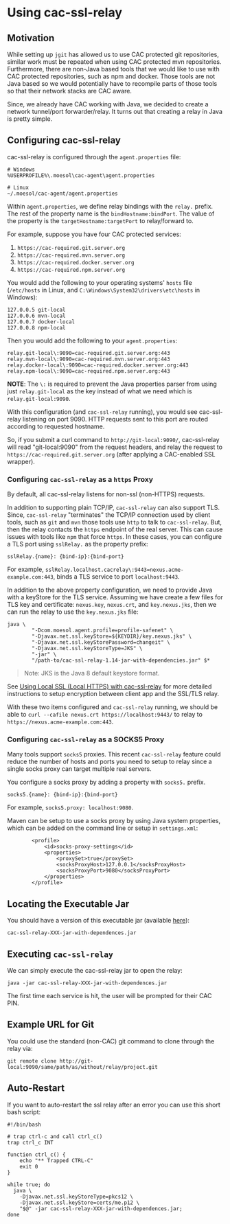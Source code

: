 Using cac-ssl-relay
================

Motivation
----------------

While setting up `jgit` has allowed us to use CAC protected git repositories,
similar work must be repeated when using CAC protected mvn repositories.
Furthermore, there are non-Java based tools that we would like to use with
CAC protected repositories, such as npm and docker. Those tools are not
Java based so we would potentially have to recompile parts of those tools
so that their network stacks are CAC aware.

Since, we already have CAC working with Java, we decided to create a network
tunnel/port forwarder/relay. It turns out that creating a relay in Java
is pretty simple.


Configuring cac-ssl-relay
----------------

cac-ssl-relay is configured through the `agent.properties` file:

	# Windows
	%USERPROFILE%\.moesol\cac-agent\agent.properties

	# Linux
	~/.moesol/cac-agent/agent.properties

Within `agent.properties`, we define relay bindings with the `relay.` prefix. 
The rest of the property name is the `bindHostname:bindPort`. The value
of the property is the `targetHostname:targetPort` to relay/forward to.

For example, suppose you have four CAC protected services:

1. `https://cac-required.git.server.org`
2. `https://cac-required.mvn.server.org`
3. `https://cac-required.docker.server.org`
4. `https://cac-required.npm.server.org`

You would add the following to your operating systems' `hosts` file (`/etc/hosts` in Linux, and `C:\Windows\System32\drivers\etc\hosts` in Windows):

	127.0.0.5 git-local
	127.0.0.6 mvn-local
	127.0.0.7 docker-local
	127.0.0.8 npm-local

Then you would add the following to your `agent.properties`:

	relay.git-local\:9090=cac-required.git.server.org:443
	relay.mvn-local\:9090=cac-required.mvn.server.org:443
	relay.docker-local\:9090=cac-required.docker.server.org:443
	relay.npm-local\:9090=cac-required.npm.server.org:443

**NOTE**: The `\:` is required to prevent the Java properties parser from using just
`relay.git-local` as the key instead of what we need which is `relay.git-local:9090`.

With this configuration (and `cac-ssl-relay` running), you would see cac-ssl-relay listening on port 9090.
HTTP requests sent to this port are routed according to requested hostname.

So, if you submit a curl command to `http://git-local:9090/`, cac-ssl-relay will read "git-local:9090"
from the request headers, and relay the request to `https://cac-required.git.server.org` (after applying a CAC-enabled SSL wrapper). 

### Configuring `cac-ssl-relay` as a `https` Proxy

By default, all cac-ssl-relay listens for non-ssl (non-HTTPS) requests.

In addition to supporting plain TCP/IP, `cac-ssl-relay` can also support TLS.
Since, `cac-ssl-relay` "terminates" the TCP/IP connection used by client tools,
such as `git` and `mvn` those tools use `http` to talk to `cac-ssl-relay`.
But, then the relay contacts the `https` endpoint of the real server.
This can cause issues with tools like `npm` that force `https`.
In these cases, you can configure a TLS port using `sslRelay.` as the
property prefix:

```
sslRelay.{name}: {bind-ip}:{bind-port}
```

For example, `sslRelay.localhost.cacrelay\:9443=nexus.acme-example.com:443`,
binds a TLS service to port `localhost:9443`.

In addition to the above property configuration,
we need to provide Java with a keyStore for the TLS service.
Assuming we have create a few files for TLS key and certificate: 
`nexus.key`, `nexus.crt`, and `key.nexus.jks`, then
we can run the relay to use the `key.nexus.jks` file:

```
java \
        "-Dcom.moesol.agent.profile=profile-safenet" \
        "-Djavax.net.ssl.keyStore=${KEYDIR}/key.nexus.jks" \
        "-Djavax.net.ssl.keyStorePassword=changeit" \
        "-Djavax.net.ssl.keyStoreType=JKS" \
        "-jar" \
        "/path-to/cac-ssl-relay-1.14-jar-with-dependencies.jar" $*
```

> Note: JKS is the Java 8 default keystore format.

See [Using Local SSL (Local HTTPS) with cac-ssl-relay](Using-local-ssl-with-ssl-relay.md)
for more detailed instructions to setup encryption between client app and the SSL/TLS relay.

With these two items configured and `cac-ssl-relay` running,
we should be able to `curl --cafile nexus.crt https://localhost:9443/`
to relay to `https://nexus.acme-example.com:443`.

### Configuring `cac-ssl-relay` as a SOCKS5 Proxy

Many tools support `socks5` proxies.
This recent `cac-ssl-relay` feature could reduce the number of hosts and ports you need to setup to relay
since a single socks proxy can target multiple real servers.

You configure a socks proxy by adding a property with `socks5.` prefix.

```
socks5.{name}: {bind-ip}:{bind-port}
```

For example, `socks5.proxy: localhost:9080`.

Maven can be setup to use a socks proxy by using Java system properties,
which can be added on the command line or setup in `settings.xml`:

```
        <profile>
            <id>socks-proxy-settings</id>
            <properties>
                <proxySet>true</proxySet>
                <socksProxyHost>127.0.0.1</socksProxyHost>
                <socksProxyPort>9080</socksProxyPort>
            </properties>
        </profile>

```

Locating the Executable Jar
----------------

You should have a version of this executable jar (available [here](https://github.com/MoebiusSolutions/cac-agent.mvn/tree/master/com/github/MoebiusSolutions)):

	cac-ssl-relay-XXX-jar-with-dependences.jar


Executing `cac-ssl-relay`
----------------

We can simply execute the cac-ssl-relay jar to open the relay:

	java -jar cac-ssl-relay-XXX-jar-with-dependences.jar

The first time each service is hit, the user will be prompted for their CAC PIN.


Example URL for Git
----------------

You could use the standard (non-CAC) git command to clone through the relay via:

	git remote clone http://git-local:9090/same/path/as/without/relay/project.git

Auto-Restart
----------------

If you want to auto-restart the ssl relay after an error you can use this short bash script:

	#!/bin/bash
	
	# trap ctrl-c and call ctrl_c()
	trap ctrl_c INT
	
	function ctrl_c() {
		echo "** Trapped CTRL-C"
		exit 0
	}
	
	while true; do
	  java \
	    -Djavax.net.ssl.keyStoreType=pkcs12 \
	    -Djavax.net.ssl.keyStore=certs/me.p12 \
	    "$@" -jar cac-ssl-relay-XXX-jar-with-dependences.jar; 
	done
